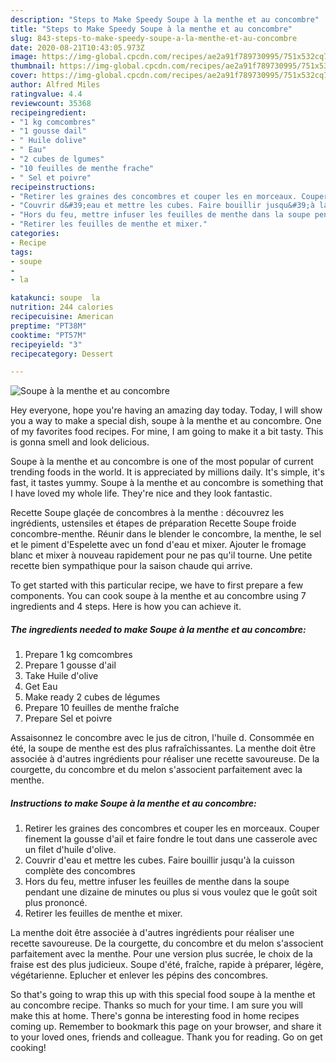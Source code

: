 ```yaml
---
description: "Steps to Make Speedy Soupe à la menthe et au concombre"
title: "Steps to Make Speedy Soupe à la menthe et au concombre"
slug: 843-steps-to-make-speedy-soupe-a-la-menthe-et-au-concombre
date: 2020-08-21T10:43:05.973Z
image: https://img-global.cpcdn.com/recipes/ae2a91f789730995/751x532cq70/soupe-a-la-menthe-et-au-concombre-photo-principale-de-la-recette.jpg
thumbnail: https://img-global.cpcdn.com/recipes/ae2a91f789730995/751x532cq70/soupe-a-la-menthe-et-au-concombre-photo-principale-de-la-recette.jpg
cover: https://img-global.cpcdn.com/recipes/ae2a91f789730995/751x532cq70/soupe-a-la-menthe-et-au-concombre-photo-principale-de-la-recette.jpg
author: Alfred Miles
ratingvalue: 4.4
reviewcount: 35368
recipeingredient:
- "1 kg comcombres"
- "1 gousse dail"
- " Huile dolive"
- " Eau"
- "2 cubes de lgumes"
- "10 feuilles de menthe frache"
- " Sel et poivre"
recipeinstructions:
- "Retirer les graines des concombres et couper les en morceaux. Couper finement la gousse d&#39;ail et faire fondre le tout dans une casserole avec un filet d&#39;huile d&#39;olive."
- "Couvrir d&#39;eau et mettre les cubes. Faire bouillir jusqu&#39;à la cuisson complète des concombres"
- "Hors du feu, mettre infuser les feuilles de menthe dans la soupe pendant une dizaine de minutes ou plus si vous voulez que le goût soit plus prononcé."
- "Retirer les feuilles de menthe et mixer."
categories:
- Recipe
tags:
- soupe
- 
- la

katakunci: soupe  la 
nutrition: 244 calories
recipecuisine: American
preptime: "PT38M"
cooktime: "PT57M"
recipeyield: "3"
recipecategory: Dessert

---
```



![Soupe à la menthe et au concombre](https://img-global.cpcdn.com/recipes/ae2a91f789730995/751x532cq70/soupe-a-la-menthe-et-au-concombre-photo-principale-de-la-recette.jpg)

Hey everyone, hope you're having an amazing day today. Today, I will show you a way to make a special dish, soupe à la menthe et au concombre. One of my favorites food recipes. For mine, I am going to make it a bit tasty. This is gonna smell and look delicious.

Soupe à la menthe et au concombre is one of the most popular of current trending foods in the world. It is appreciated by millions daily. It's simple, it's fast, it tastes yummy. Soupe à la menthe et au concombre is something that I have loved my whole life. They're nice and they look fantastic.

Recette Soupe glaçée de concombres à la menthe : découvrez les ingrédients, ustensiles et étapes de préparation Recette Soupe froide concombre-menthe. Réunir dans le blender le concombre, la menthe, le sel et le piment d&#39;Espelette avec un fond d&#39;eau et mixer. Ajouter le fromage blanc et mixer à nouveau rapidement pour ne pas qu&#39;il tourne. Une petite recette bien sympathique pour la saison chaude qui arrive.


To get started with this particular recipe, we have to first prepare a few components. You can cook soupe à la menthe et au concombre using 7 ingredients and 4 steps. Here is how you can achieve it.

<!--inarticleads1-->

##### The ingredients needed to make Soupe à la menthe et au concombre:

1. Prepare 1 kg comcombres
1. Prepare 1 gousse d&#39;ail
1. Take  Huile d&#39;olive
1. Get  Eau
1. Make ready 2 cubes de légumes
1. Prepare 10 feuilles de menthe fraîche
1. Prepare  Sel et poivre


Assaisonnez le concombre avec le jus de citron, l&#39;huile d. Consommée en été, la soupe de menthe est des plus rafraîchissantes. La menthe doit être associée à d&#39;autres ingrédients pour réaliser une recette savoureuse. De la courgette, du concombre et du melon s&#39;associent parfaitement avec la menthe. 

<!--inarticleads2-->

##### Instructions to make Soupe à la menthe et au concombre:

1. Retirer les graines des concombres et couper les en morceaux. Couper finement la gousse d&#39;ail et faire fondre le tout dans une casserole avec un filet d&#39;huile d&#39;olive.
1. Couvrir d&#39;eau et mettre les cubes. Faire bouillir jusqu&#39;à la cuisson complète des concombres
1. Hors du feu, mettre infuser les feuilles de menthe dans la soupe pendant une dizaine de minutes ou plus si vous voulez que le goût soit plus prononcé.
1. Retirer les feuilles de menthe et mixer.


La menthe doit être associée à d&#39;autres ingrédients pour réaliser une recette savoureuse. De la courgette, du concombre et du melon s&#39;associent parfaitement avec la menthe. Pour une version plus sucrée, le choix de la fraise est des plus judicieux. Soupe d&#39;été, fraîche, rapide à préparer, légère, végétarienne. Eplucher et enlever les pépins des concombres. 

So that's going to wrap this up with this special food soupe à la menthe et au concombre recipe. Thanks so much for your time. I am sure you will make this at home. There's gonna be interesting food in home recipes coming up. Remember to bookmark this page on your browser, and share it to your loved ones, friends and colleague. Thank you for reading. Go on get cooking!
